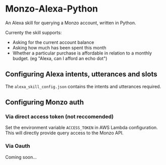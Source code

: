 # Monzo-Alexa-Python
An Alexa skill for querying a Monzo account, written in Python.

Currenty the skill supports:
* Asking for the current account balance
* Asking how much has been spent this month
* Whether a particular purchase is affordable in relation to a monthly budget.
(eg "Alexa, can I afford an echo dot")

## Configuring Alexa intents, utterances and slots
The `alexa_skill_config.json` contains the intents and utterances required.

## Configuring Monzo auth
### Via direct access token (not reccomended)
Set the environment variable `ACCESS_TOKEN` in AWS Lambda configuration.
This will directly provide query access to the Monzo API.

### Via Oauth
Coming soon...
